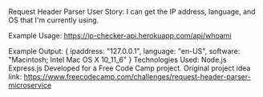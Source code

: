 Request Header Parser
User Story:
I can get the IP address, language, and OS that I'm currently using.

Example Usage:
https://ip-checker-api.herokuapp.com/api/whoami

Example Output:
{
  ipaddress: "127.0.0.1",
  language: "en-US",
  software: "Macintosh; Intel Mac OS X 10_11_6"
}
Technologies Used:
Node.js
Express.js
Developed for a Free Code Camp project. Original project idea link: https://www.freecodecamp.com/challenges/request-header-parser-microservice
